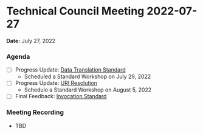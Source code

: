 Technical Council Meeting 2022-07-27 
===

**Date:** July 27, 2022

### Agenda 

- [ ] Progress Update: [Data Translation Standard](https://hackmd.io/hpwh7m7MRoKJLH_fOowYWg)
  * Scheduled a Standard Workshop on July 29, 2022
- [ ] Progress Update: [URI Resolution](https://hackmd.io/OaF8KHN0TOOf457GYcnjEQ)
  * Schedule a Standard Workshop on August 5, 2022 
- [ ] Final Feedback: [Invocation Standard](https://hackmd.io/@eugenefine/BJ5lOIeHq)

### Meeting Recording 

* TBD
